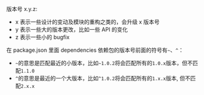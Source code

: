 版本号 x.y.z:

- x 表示一些设计的变动及模块的重构之类的，会升级 x 版本号
- y 表示一些大的版本更改，比如一些 API 的变化
- z 表示一些小的 bugfix

在 package.json 里面 dependencies 依赖包的版本号前面的符号有`~`、`^`：

- `~`的意思是匹配最近的小版本，比如`~1.0.2`将会匹配所有的`1.0.x`版本，但不匹配`1.1.0`
- `^`的意思是最近的一个大版本，比如`^1.0.2`将会匹配所有的`1.x.x`版本, 但不匹配`2.x.x`
